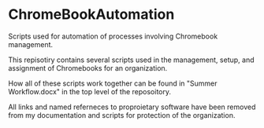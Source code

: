 # ChromeBookAutomation
Scripts used for automation of processes involving Chromebook management.

This repisotiry contains several scripts used in the management, setup, and assignment of Chromebooks for an organization.

How all of these scripts work together can be found in "Summer Workflow.docx" in the top level of the reposoitory.

All links and named referneces to proproietary software have been removed from my documentation and scripts for protection of the organization.
